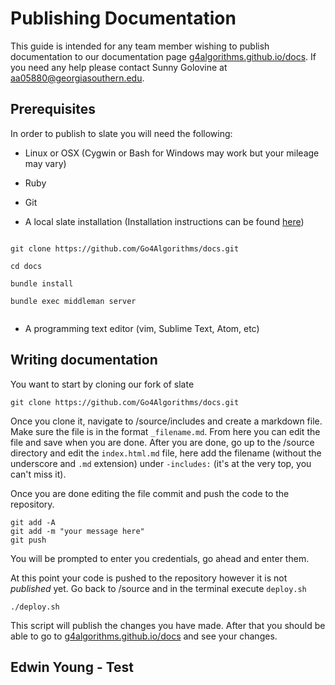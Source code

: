 # Publishing Documentation

This guide is intended for any team member wishing to publish documentation to our documentation page [g4algorithms.github.io/docs](http://go4algorithms.github.io/docs). If you need any help please contact Sunny Golovine at aa05880@georgiasouthern.edu.

## Prerequisites
In order to publish to slate you will need the following:
* Linux or OSX (Cygwin or Bash for Windows may work but your mileage may vary)

* Ruby

* Git

* A local slate installation (Installation instructions can be found [here](https://github.com/Go4Algorithms/docs/wiki/Installing-Slate))

```shell

git clone https://github.com/Go4Algorithms/docs.git

cd docs

bundle install

bundle exec middleman server


```

* A programming text editor (vim, Sublime Text, Atom, etc)

## Writing documentation

You want to start by cloning our fork of slate

```shell
git clone https://github.com/Go4Algorithms/docs.git
```
Once you clone it, navigate to /source/includes and create a markdown file. Make sure the file is in the format `_filename.md`. From here you can edit the file and save when you are done. After you are done, go up to the /source directory and edit the `index.html.md` file, here add the filename (without the underscore and `.md` extension) under `-includes:` (it's at the very top, you can't miss it).

Once you are done editing the file commit and push the code to the repository.

```shell
git add -A
git add -m "your message here"
git push
```
You will be prompted to enter you credentials, go ahead and enter them.

At this point your code is pushed to the repository however it is not *published* yet. Go back to /source and in the terminal execute `deploy.sh`

```shell
./deploy.sh
```
This script will publish the changes you have made. After that you should be able to go to [g4algorithms.github.io/docs](http://go4algorithms.github.io/docs) and see your changes.

## Edwin Young - Test